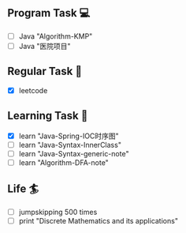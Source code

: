 

## Program Task  💻
- [ ] Java "Algorithm-KMP"
- [ ] Java "医院项目"

## Regular Task  🤡
- [x] leetcode

## Learning Task 🎯
- [x] learn "Java-Spring-IOC时序图"
- [ ] learn "Java-Syntax-InnerClass"
- [ ] learn "Java-Syntax-generic-note"
- [ ] learn "Algorithm-DFA-note"

## Life 🏄
- [ ] jumpskipping 500 times
- [ ] print "Discrete Mathematics and its applications"